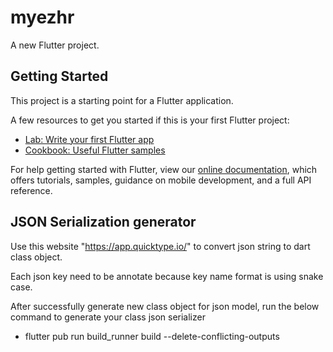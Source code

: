 # myezhr

A new Flutter project.

## Getting Started

This project is a starting point for a Flutter application.

A few resources to get you started if this is your first Flutter project:

- [Lab: Write your first Flutter app](https://flutter.dev/docs/get-started/codelab)
- [Cookbook: Useful Flutter samples](https://flutter.dev/docs/cookbook)

For help getting started with Flutter, view our
[online documentation](https://flutter.dev/docs), which offers tutorials,
samples, guidance on mobile development, and a full API reference.

## JSON Serialization generator

Use this website "https://app.quicktype.io/" to convert json string to dart class object. 

Each json key need to be annotate because key name format is using snake case.

After successfully generate new class object for json model, run the below command to generate your class json serializer

- flutter pub run build_runner build --delete-conflicting-outputs
